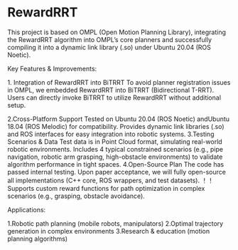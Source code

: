 # RewardRRT
This project is based on ​​OMPL (Open Motion Planning Library)​​, integrating the ​​RewardRRT​​ algorithm into OMPL’s core planners and successfully compiling it into a dynamic link library (.so) under ​​Ubuntu 20.04 (ROS Noetic)​​.

​​Key Features & Improvements:​​

​​1. Integration of RewardRRT into BiTRRT​​
To avoid planner registration issues in OMPL, we  embedded ​​RewardRRT into ​​BiTRRT (Bidirectional T-RRT)​​. Users can directly invoke BiTRRT to utilize ​​RewardRRT​​ without additional setup.

2.​​Cross-Platform Support​​
Tested on ​​Ubuntu 20.04 (ROS Noetic)​​ and ​​Ubuntu 18.04 (ROS Melodic)​​ for compatibility.
Provides dynamic link libraries (.so) and ROS interfaces for easy integration into robotic systems.
3.​​Testing Scenarios & Data​​
Test data is in ​​Point Cloud format​​, simulating real-world robotic environments.
Includes ​​4 typical constrained scenarios​​ (e.g., pipe navigation, robotic arm grasping, high-obstacle environments) to validate algorithm performance in tight spaces.
​​4.Open-Source Plan​​
The code has passed internal testing. Upon paper acceptance, we will ​​fully open-source​​ all implementations (C++ core, ROS wrappers, and test datasets).
！！Supports ​​custom reward functions​​ for path optimization in complex scenarios (e.g., grasping, obstacle avoidance).


​​Applications:​​

1.Robotic path planning (mobile robots, manipulators)
2.Optimal trajectory generation in complex environments
3.Research & education (motion planning algorithms)
